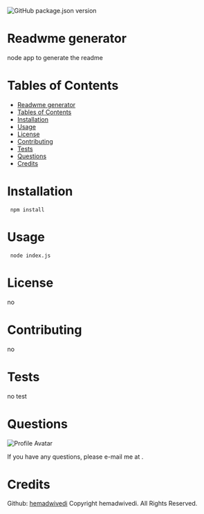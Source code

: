 ![GitHub package.json version](https://img.shields.io/github/package-json/v/hemadwivedi/readme)
# Readwme generator 

node app to generate the readme 

# Tables of Contents
- [Readwme generator](#projecttitle)
- [Tables of Contents](#tables-of-contents)
- [Installation](#installation)
- [Usage](#usage)
- [License](#license)
- [Contributing](#contributing)
- [Tests](#tests)
- [Questions](#questions)
- [Credits](#credits)

# Installation
```
 npm install
```
# Usage
```
 node index.js
```
# License
no 
# Contributing
no 
# Tests
no test 
# Questions
![Profile Avatar](https://avatars0.githubusercontent.com/u/55676787?v=4)

If you have any questions, please e-mail me at .

# Credits
Github: [hemadwivedi](https://github.com/Hemadwivedi)
Copyright hemadwivedi. All Rights Reserved.